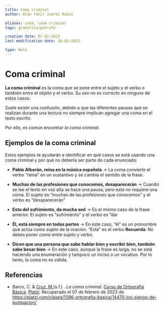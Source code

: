```yaml
---
title: Coma criminal
author: Alan Yahir Juárez Rubio

aliases: coma, coma criminal
tags: gramatica/parrafo

creation date: 07-02-2023
last modification date: 10-02-2023

type: Note
---
```


# Coma criminal

**La coma criminal** es la coma que se pone entre el sujeto y el verbo o también entre el objeto y el verbo. Su uso no es correcto en ninguno de estos casos.

Suele existir una confusión, debido a que las diferentes pausas que se realizan durante una lectura no siempre implican agregar una coma en el texto escrito.

Por ello, es común encontrar _la coma criminal_.

## Ejemplos de la coma criminal

Estos ejemplos te ayudarán a identificar en qué casos se está usando una coma criminal y por qué no debería ser parte de cada enunciado:

- **Pablo Alborán, reina en la música española** → La coma convierte el verbo “reina” en un sustantivo y se cambia el sentido de la frase.


- **Muchas de las profesiones que conocemos, desaparecerán** → Cuando se lee el texto en voz alta se hace una pausa, pero esta no requiere una coma. El sujeto es “muchas de las profesiones que conocemos” y el verbo es “desaparecerán”

- **Esto del sufrimiento, da mucha sed** → Es el mismo caso de la frase anterior. El sujeto es “sufrimiento” y el verbo es “dar


- **Él, está siempre en todas partes** → En este caso, “él” es un pronombre que actúa como sujeto de la oración. “Está” es el verbo
    **Recuerda**: No debes poner _coma_ entre sujeto y verbo.

- **Dicen que una persona que sabe hablar bien y escribir bien, también sabe besar bien** → En este caso, aunque la frase es larga, no se está haciendo una enumeración y tampoco un inciso o un vocativo. Por lo tanto, la coma no es válida.

<div style="page-break-after: always;"></div>

## Referencias

- Barco, C. &  [Cruz, M.](https://platzi.com/profesores/mariandrea-cruz/)(s.f.) . _La coma criminal_. [Curso de Ortografía Básica](https://platzi.com/cursos/ortografia-basica/). [Platzi](https://platzi.com). Recuperado el 07 de febrero de 2023 de https://platzi.com/clases/1396-ortografia-basica/14470-los-signos-de-puntuacion/